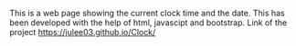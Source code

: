 This is a web page showing the current clock time and the date. This has been developed with the help of html, javascipt and bootstrap. 
Link of the project https://julee03.github.io/Clock/
